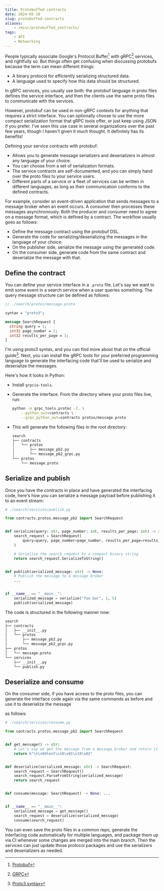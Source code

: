 ```yaml
---
title: Protobuffed contracts
date: 2024-05-10
slug: protobuffed-contracts
aliases:
    - /misc/protobuffed_contracts/
tags:
    - API
    - Networking
---
```


People typically associate Google's Protocol Buffer[^1] with gRPC[^2] services, and
rightfully so. But things often get confusing when discussing protobufs because the term can
mean different things:

- A binary protocol for efficiently serializing structured data.
- A language used to specify how this data should be structured.

In gRPC services, you usually use both: the protobuf language in proto files defines the
service interface, and then the clients use the same proto files to communicate with the
services.

However, protobuf can be used in non-gRPC contexts for anything that requires a strict
interface. You can optionally choose to use the more compact serialization format that gRPC
tools offer, or just keep using JSON if you prefer. I've seen this use case in several
organizations over the past few years, though I haven't given it much thought. It definitely
has its benefits!

Defining your service contracts with protobuf:

- Allows you to generate message serializers and deserializers in almost any language of
  your choice.
- You can choose from a set of serialization formats.
- The service contracts are self-documented, and you can simply hand over the proto files to
  your service users.
- Different parts of a service or a fleet of services can be written in different languages,
  as long as their communication conforms to the defined contracts.

For example, consider an event-driven application that sends messages to a message broker
when an event occurs. A consumer then processes these messages asynchronously. Both the
producer and consumer need to agree on a message format, which is defined by a contract. The
workflow usually goes as follows:

- Define the message contract using the protobuf DSL.
- Generate the code for serializing/deserializing the messages in the language of your
  choice.
- On the publisher side, serialize the message using the generated code.
- On the consumer side, generate code from the same contract and deserialize the message
  with that.

## Define the contract

You can define your service interface in a `.proto` file. Let's say we want to emit some
event in a search service when a user queries something. The query message structure can be
defined as follows:

```proto
// ./search/protos/message.proto

syntax = "proto3";

message SearchRequest {
  string query = 1;
  int32 page_number = 2;
  int32 results_per_page = 3;
}
```

I'm using proto3 syntax, and you can find more about that on the official guide[^3]. Next,
you can install the gRPC tools for your preferred programming language to generate the
interfacing code that'll be used to serialize and deserialize the messages.

Here's how it looks in Python:

- Install `grpcio-tools`.
- Generate the interface. From the directory where your proto files live, run:

    ```sh
    python -m grpc_tools.protoc -I. \
        --python_out=contracts \
        --grpc_python_out=contracts protos/message.proto
    ```

- This will generate the following files in the root directory:

    ```txt
    search
    ├── contracts
    │   └── protos
    │       ├── message_pb2.py
    │       └── message_pb2_grpc.py
    └── protos
        └── message.proto
    ```

## Serialize and publish

Once you have the contracts in place and have generated the interfacing code, here's how you
can serialize a message payload before publishing it to an event stream:

```py
# ./search/services/publish.py

from contracts.protos.message_pb2 import SearchRequest


def serialize(query: str, page_number: int, results_per_page: int) -> str:
    search_request = SearchRequest(
        query=query, page_number=page_number, results_per_page=results_per_page
    )

    # Serialize the search request to a compact binary string
    return search_request.SerializeToString()


def publish(serialized_message: str) -> None:
    # Publish the message to a message broker
    ...


if __name__ == "__main__":
    serialized_message = serialize("foo bar", 1, 5)
    publish(serialized_message)
```

The code is structured in the following manner now:

```txt
search
├── contracts
│   ├── __init__.py
│   └── protos
│       ├── message_pb2.py
│       └── message_pb2_grpc.py
├── protos
│   └── message.proto
└── services
    ├── __init__.py
    └── publish.py
```

## Deserialize and consume

On the consumer side, if you have access to the proto files, you can generate the interface
code again via the same commands as before and use it to deserialize the message

as follows:

```py
# ./search/services/consume.py

from contracts.protos.message_pb2 import SearchRequest


def get_message() -> str:
    # Let's say we get the message from a message broker and return it
    return b"\n\x04test\x10\x01\x18\x02"


def deserialize(serialized_message: str) -> SearchRequest:
    search_request = SearchRequest()
    search_request.ParseFromString(serialized_message)
    return search_request


def consume(message: SearchRequest) -> None: ...


if __name__ == "__main__":
    serialized_message = get_message()
    search_request = deserialize(serialized_message)
    consume(search_request)
```

You can even save the proto files in a common repo, generate the interfacing code
automatically for multiple languages, and package them up via CI whenever some changes are
merged into the main branch. Then the services can just update those protocol packages and
use the serializers and deserializers as needed.

[^1]: [Protobuf](https://protobuf.dev/)

[^2]: [GRPC](https://grpc.io/)

[^3]: [Proto3 syntax](https://protobuf.dev/programming-guides/proto3/)
